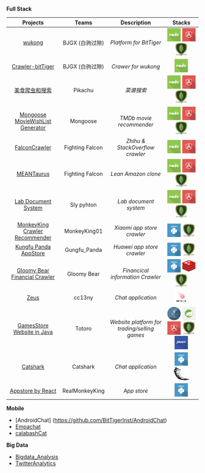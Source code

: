 <!--
aws
android
angular
big_data
boostrap
css
docker
flask
github
grunt
html5
ios
java
javascript
jquery
meteor
mongodb
nodejs
python
reddis
ruby_on_rails
ruby
spring_mvc
windows
-->





**Full Stack**


| Projects | Teams | Description |Stacks |
| :-------------: |:-------------:| :----: |:-----:|
| [wukong](https://github.com/BitTigerInst/wukong) | BJGX (白驹过隙) | *Platform for BitTiger* | <img src='./resource/icons/nodejs.png' height='35px'> <img src='./resource/icons/angular.png' height='35px'> <img src='./resource/icons/mongodb.png' height='35px'> |
| [Crawler-bitTiger](https://github.com/BitTigerInst/Crawler-bitTiger) | BJGX (白驹过隙) | *Crawer for wukong* | <img src='./resource/icons/nodejs.png' height='35px'> |
| [美食爬虫和搜索](https://github.com/BitTigerInst/Pikachu)| Pikachu | *菜谱搜索* | <img src='./resource/icons/nodejs.png' height='35px'> <img src='./resource/icons/angular.png' height='35px'> <img src='./resource/icons/mongodb.png' height='35px'> |
| [Mongoose MovieWishList Generator](https://github.com/BitTigerInst/Mongoose-MovieWishList-Generator) | Mongoose | *TMDb movie recommender* | <img src='./resource/icons/nodejs.png' height='35px'> <img src='./resource/icons/angular.png' height='35px'> <img src='./resource/icons/mongodb.png' height='35px'> |
| [FalconCrawler](https://github.com/BitTigerInst/FalconCrawler) | Fighting Falcon | *Zhihu & StackOverflow crawler* | <img src='./resource/icons/nodejs.png' height='35px'> <img src='./resource/icons/angular.png' height='35px'> |
| [MEANTaurus](https://github.com/BitTigerInst/MEANTaurus) | Fighting Falcon | *Lean Amazon clone* | <img src='./resource/icons/nodejs.png' height='35px'> <img src='./resource/icons/angular.png' height='35px'> <img src='./resource/icons/mongodb.png' height='35px'>|
| [Lab Document System](https://github.com/BitTigerInst/LabDocumentSystem) | Sly pyhton | *Lab document system* | <img src='./resource/icons/nodejs.png' height='35px'> <img src='./resource/icons/angular.png' height='35px'> <img src='./resource/icons/mongodb.png' height='35px'> |
| [MonkeyKing Crawler Recommender](https://github.com/BitTigerInst/MonkeyKing_crawler_recommender) | MonkeyKing01 | *Xiaomi app store crawler* | <img src='./resource/icons/python.png' height='35px'> <img src='./resource/icons/mongodb.png' height='35px'> |
| [Kungfu Panda AppStore](https://github.com/BitTigerInst/Kungfu_Panda_AppStore) | Gungfu_Panda | *Huawei app store crawler* | <img src='./resource/icons/python.png' height='35px'> <img src='./resource/icons/mongodb.png' height='35px'> |
| [Gloomy Bear Financial Crawler](https://github.com/BitTigerInst/Gloomy-Bear-FinancialCrawler) | Gloomy Bear | *Financical information Crawler* | <img src='./resource/icons/python.png' height='35px'> <img src='./resource/icons/reddis.png' height='35px'> <img src='./resource/icons/mongodb.png' height='35px'> |
| [Zeus](https://github.com/BitTigerInst/Zeus) | cc13ny | *Chat application* | <img src='./resource/icons/meteor.png' height='35px'> |
| [GamesStore Website in Java](https://github.com/BitTigerInst/GamesStore---Website-in-Java) | Totoro | *Website platform for trading/selling games* | <img src='./resource/icons/java.png' height='35px'> <img src='./resource/icons/spring_mvc.png' height='35px'> <img src='./resource/icons/angular.png' height='35px'> <img src='./resource/icons/mongodb.png' height='35px'> <img src='./resource/icons/jquery.png' height='35px'>|
| [Catshark](https://github.com/BitTigerInst/Catshark) | Catshark | *Chat application* | <img src='./resource/icons/python.png' height='35px'> <img src='./resource/icons/flask.png' height='35px'> |
| [Appstore by React](https://github.com/BitTigerInst/RealMonkeyKing) |  RealMonkeyKing | *App store* |<img src='./resource/icons/python.png' height='35px'>|


**Mobile**

- [AndroidChat] (https://github.com/BitTigerInst/AndroidChat)
- [Empachat](https://github.com/BitTigerInst/Empachat)
- [calabashCat](https://github.com/BitTigerInst/calabashCat)

**Big Data**

- [Bigdata_Analysis](https://github.com/BitTigerInst/bigdata_analysis)
- [TwitterAnalytics](https://github.com/BitTigerInst/TwitterAnalytics)
